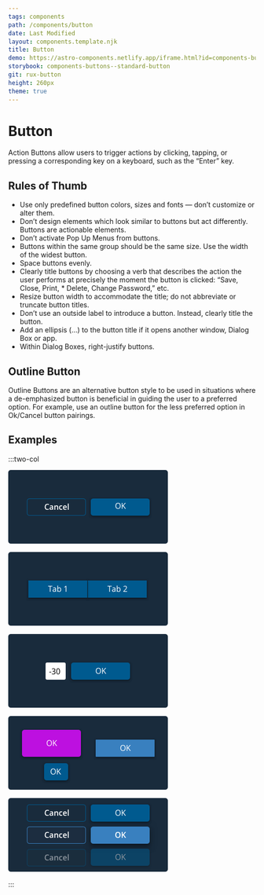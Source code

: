 ```yaml
---
tags: components
path: /components/button
date: Last Modified
layout: components.template.njk
title: Button
demo: https://astro-components.netlify.app/iframe.html?id=components-buttons--all-button-variants&viewMode=story
storybook: components-buttons--standard-button
git: rux-button
height: 260px
theme: true
---
```


# Button

Action Buttons allow users to trigger actions by clicking, tapping, or pressing a corresponding key on a keyboard, such as the “Enter” key.

## Rules of Thumb

- Use only predefined button colors, sizes and fonts — don’t customize or alter them.
- Don’t design elements which look similar to buttons but act differently. Buttons are actionable elements.
- Don’t activate Pop Up Menus from buttons.
- Buttons within the same group should be the same size. Use the width of the widest button.
- Space buttons evenly.
- Clearly title buttons by choosing a verb that describes the action the user performs at precisely the moment the button is clicked: “Save, Close, Print, \* Delete, Change Password,” etc.
- Resize button width to accommodate the title; do not abbreviate or truncate button titles.
- Don’t use an outside label to introduce a button. Instead, clearly title the button.
- Add an ellipsis (…) to the button title if it opens another window, Dialog Box or app.
- Within Dialog Boxes, right-justify buttons.

## Outline Button

Outline Buttons are an alternative button style to be used in situations where a de-emphasized button is beneficial in guiding the user to a preferred option. For example, use an outline button for the less preferred option in Ok/Cancel button pairings.

## Examples

:::two-col

![Do: User buttons for actionable controls only](/img/components/button-do-1.png "Do: User buttons for actionable controls only")

![Don't: User buttons for actionable controls only](/img/components/button-dont-1.png "Don't: User buttons for actionable controls only")

![Do: Right justify buttons and give them adequate spacing from fields.](/img/components/button-do-2.png "Do: Right justify buttons and give them adequate spacing from fields.")

![Don’t: Mix button colors and sizes.](/img/components/button-dont-2.png "Don’t: Mix button colors and sizes.")

![Do: Use standardized button colors only.](/img/components/button-do-3.png "Do: Use standardized button colors only.")

:::